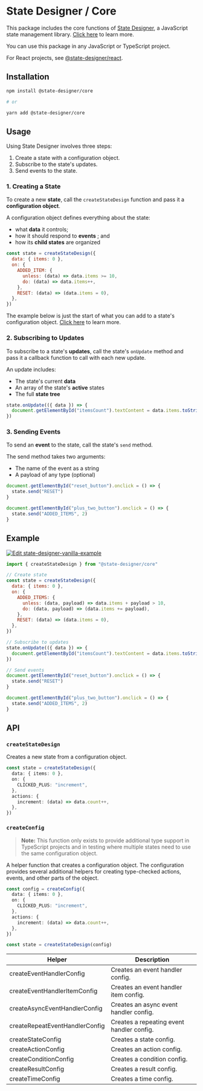 # State Designer / Core

This package includes the core functions of [State Designer](https://statedesigner.com), a JavaScript state management library. [Click here](https://statedesigner.com) to learn more.

You can use this package in any JavaScript or TypeScript project.

For React projects, see [@state-designer/react](https://github.com/@state-designer/react).

## Installation

```bash
npm install @state-designer/core

# or

yarn add @state-designer/core
```

## Usage

Using State Designer involves three steps:

1. Create a state with a configuration object.
2. Subscribe to the state's updates.
3. Send events to the state.

### 1. Creating a State

To create a new **state**, call the `createStateDesign` function and pass it a **configuration object**.

A configuration object defines everything about the state:

- what **data** it controls;
- how it should respond to **events** ; and
- how its **child states** are organized

```js
const state = createStateDesign({
  data: { items: 0 },
  on: {
    ADDED_ITEM: {
      unless: (data) => data.items >= 10,
      do: (data) => data.items++,
    },
    RESET: (data) => (data.items = 0),
  },
})
```

The example below is just the start of what you can add to a state's configuration object. [Click here](https://statedesigner.com) to learn more.

### 2. Subscribing to Updates

To subscribe to a state's **updates**, call the state's `onUpdate` method and pass it a callback function to call with each new update.

An update includes:

- The state's current **data**
- An array of the state's **active** states
- The full **state tree**

```js
state.onUpdate(({ data }) => {
  document.getElementById("itemsCount").textContent = data.items.toString()
})
```

### 3. Sending Events

To send an **event** to the state, call the state's `send` method.

The send method takes two arguments:

- The name of the event as a string
- A payload of any type (optional)

```js
document.getElementById("reset_button").onclick = () => {
  state.send("RESET")
}

document.getElementById("plus_two_button").onclick = () => {
  state.send("ADDED_ITEMS", 2)
}
```

## Example

[![Edit state-designer-vanilla-example](https://codesandbox.io/static/img/play-codesandbox.svg)](https://codesandbox.io/s/adoring-nightingale-g7ch1?fontsize=14&hidenavigation=1&theme=dark)

```js
import { createStateDesign } from "@state-designer/core"

// Create state
const state = createStateDesign({
  data: { items: 0 },
  on: {
    ADDED_ITEMS: {
      unless: (data, payload) => data.items + payload > 10,
      do: (data, payload) => (data.items += payload),
    },
    RESET: (data) => (data.items = 0),
  },
})

// Subscribe to updates
state.onUpdate(({ data }) => {
  document.getElementById("itemsCount").textContent = data.items.toString()
})

// Send events
document.getElementById("reset_button").onclick = () => {
  state.send("RESET")
}

document.getElementById("plus_two_button").onclick = () => {
  state.send("ADDED_ITEMS", 2)
}
```

## API

### `createStateDesign`

Creates a new state from a configuration object.

```ts
const state = createStateDesign({
  data: { items: 0 },
  on: {
    CLICKED_PLUS: "increment",
  },
  actions: {
    increment: (data) => data.count++,
  },
})
```

### `createConfig`

> **Note:** This function only exists to provide additional type support in TypeScript projects and in testing where multiple states need to use the same configuration object.

A helper function that creates a configuration object. The configuration provides several additional helpers for creating type-checked actions, events, and other parts of the object.

```ts
const config = createConfig({
  data: { items: 0 },
  on: {
    CLICKED_PLUS: "increment",
  },
  actions: {
    increment: (data) => data.count++,
  },
})

const state = createStateDesign(config)
```

| Helper                         | Description                               |
| ------------------------------ | ----------------------------------------- |
| createEventHandlerConfig       | Creates an event handler config.          |
| createEventHandlerItemConfig   | Creates an event handler item config.     |
| createAsyncEventHandlerConfig  | Creates an async event handler config.    |
| createRepeatEventHandlerConfig | Creates a repeating event handler config. |
| createStateConfig              | Creates a state config.                   |
| createActionConfig             | Creates an action config.                 |
| createConditionConfig          | Creates a condition config.               |
| createResultConfig             | Creates a result config.                  |
| createTimeConfig               | Creates a time config.                    |
